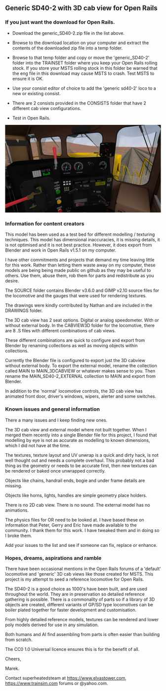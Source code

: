 ## Generic SD40-2 with 3D cab view for Open Rails

### If you just want the download for Open Rails.

- Download the generic_SD40-2.zip file in the list above.

- Browse to the download location on your computer and extract the contents of the downloaded zip file into a temp folder.

- Browse to that temp folder and copy or move the 'generic_SD40-2' folder into the TRAINSET folder where you keep your Open Rails rolling stock.  If you store your MSTS rolling stock in this folder be warned that the eng file in this download may cause MSTS to crash.  Test MSTS to ensure it is OK. 

- Use your consist editor of choice to add the 'generic sd40-2' loco to a new or existing consist.

- There are 2 consists provided in the CONSISTS folder that have 2 different cab view configurations.

- Test in Open Rails.

![screenshot](./docs/assets/images/screenshot.jpg)

###  Information for content creators

This model has been used as a test bed for different modelling / texturing techniques. This model has dimensional inaccuracies, it is missing details, it is not optimised and it is not best practice. However, it does export from Blender and work in Open Rails v1.5.1 on my computer. 

I have other commitments and projects that demand my time leaving little for this work.  Rather than letting them waste away on my computer, these models are being being made public on github as they may be useful to others.  Use them, abuse them, rob them for parts and redistribute as you desire.  

The SOURCE folder contains Blender v3.6.0 and GIMP v2.10 source files for the locomotive and the gauges that were used for rendering textures.  

The drawings were kindly contributed by Nathan and are included in the DRAWINGS folder.

The 3D cab view has 2 seat options. Digital or analog speedometer.  With or without external body.  In the CABVIEW3D folder for the locomotive, there are 8 .S files with different combinations of cab views.  

These different combinations are quick to configure and export from Blender by renaming collections as well as moving objects within collections.

Currently the Blender file is configured to export just the 3D cabview without external body.  To export the external model, rename the collection called MAIN to MAIN_3DCABVIEW or whatever makes sense to you.  Then rename the MAIN_SD40-2_EXTERNAL collection to MAIN and export from Blender.

In addition to the 'normal' locomotive controls, the 3D cab view has animated front door, driver's windows, wipers, alerter and some switches. 

### Known issues and general information

There a many issues and I keep finding new ones.  

The 3D cab view and external model where not built together.  When I merged them recently into a single Blender file for this project, I found that modelling by eye is not as accurate as modelling to known dimensions, which I did not have at the time. 

The textures, texture layout and UV unwrap is a quick and dirty hack, is not well thought out and needs a complete overhaul.  This probably not a bad thing as the geometry or needs to be accurate first, then new textures can be rendered or baked once unwrapped correctly.

Objects like chains, handrail ends, bogie and under frame details are missing.

Objects like horns, lights, handles are simple geometry place holders.

There is no 2D cab view. There is no sound. The external model has no animations. 

The physics files for OR need to be looked at.  I have based these on information that Peter, Gerry and Eric have made available to the community.  I thank them for this work. I have tweaked them and in doing so I broke them.

Add your issues to the list and see if someone can fix, replace or enhance.

### Hopes, dreams, aspirations and ramble

There have been occasional mentions in the Open Rails forums of a 'default' locomotive and 'generic' 3D cab views like those created for MSTS.  This project is my attempt to seed a reference locomotive for Open Rails.  

The SD40-2 is a good choice as 1000's have been built, and are used throughout the world.  They are in preservation so detailed reference gathering is possible.  There is a commonality of parts so if a library of 3D objects are created, different variants of GP/SD type locomotives can be boiler plated together for faster development and customisation.  

From highly detailed reference models, textures can be rendered and lower poly models derived for use in any simulation.

Both humans and AI find assembling from parts is often easier than building from scratch.

The CC0 1.0 Universal licence ensures this is for the benefit of all.

Cheers,

Marek.

Contact superheatedsteam at https://www.elvastower.com, https://www.trainsim.com forums or @yahoo.com.